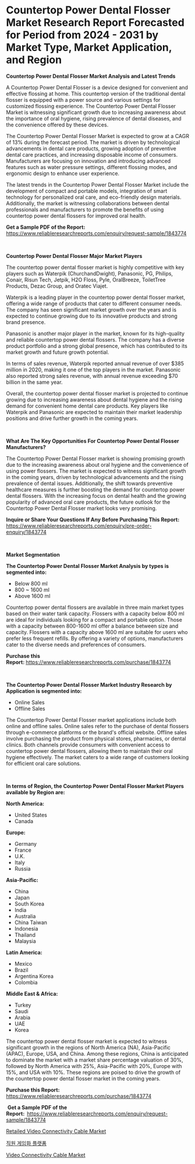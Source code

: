 <p><h1>Countertop Power Dental Flosser Market Research Report Forecasted for Period from 2024 -  2031 by Market Type, Market Application, and Region</h1></p><p><strong>Countertop Power Dental Flosser Market Analysis and Latest Trends</strong></p>
<p><p>A Countertop Power Dental Flosser is a device designed for convenient and effective flossing at home. This countertop version of the traditional dental flosser is equipped with a power source and various settings for customized flossing experience. The Countertop Power Dental Flosser Market is witnessing significant growth due to increasing awareness about the importance of oral hygiene, rising prevalence of dental diseases, and the convenience offered by these devices.</p><p>The Countertop Power Dental Flosser Market is expected to grow at a CAGR of 13% during the forecast period. The market is driven by technological advancements in dental care products, growing adoption of preventive dental care practices, and increasing disposable income of consumers. Manufacturers are focusing on innovation and introducing advanced features such as water pressure settings, different flossing modes, and ergonomic design to enhance user experience.</p><p>The latest trends in the Countertop Power Dental Flosser Market include the development of compact and portable models, integration of smart technology for personalized oral care, and eco-friendly design materials. Additionally, the market is witnessing collaborations between dental professionals and manufacturers to promote the benefits of using countertop power dental flossers for improved oral health.</p></p>
<p><strong>Get a Sample PDF of the Report:&nbsp;</strong> <a href="https://www.reliableresearchreports.com/enquiry/request-sample/1843774">https://www.reliableresearchreports.com/enquiry/request-sample/1843774</a></p>
<p>&nbsp;</p>
<p><strong>Countertop Power Dental Flosser Major Market Players</strong></p>
<p><p>The countertop power dental flosser market is highly competitive with key players such as Waterpik (ChurchandDwight), Panasonic, PG, Philips, Conair, Risun Tech, Jetpik, H2O Floss, Pyle, OralBreeze, ToiletTree Products, Dezac Group, and Oratec Viajet.</p><p>Waterpik is a leading player in the countertop power dental flosser market, offering a wide range of products that cater to different consumer needs. The company has seen significant market growth over the years and is expected to continue growing due to its innovative products and strong brand presence.</p><p>Panasonic is another major player in the market, known for its high-quality and reliable countertop power dental flossers. The company has a diverse product portfolio and a strong global presence, which has contributed to its market growth and future growth potential.</p><p>In terms of sales revenue, Waterpik reported annual revenue of over $385 million in 2020, making it one of the top players in the market. Panasonic also reported strong sales revenue, with annual revenue exceeding $70 billion in the same year.</p><p>Overall, the countertop power dental flosser market is projected to continue growing due to increasing awareness about dental hygiene and the rising demand for convenient home dental care products. Key players like Waterpik and Panasonic are expected to maintain their market leadership positions and drive further growth in the coming years.</p></p>
<p>&nbsp;</p>
<p><strong>What Are The Key Opportunities For Countertop Power Dental Flosser Manufacturers?</strong></p>
<p><p>The Countertop Power Dental Flosser market is showing promising growth due to the increasing awareness about oral hygiene and the convenience of using power flossers. The market is expected to witness significant growth in the coming years, driven by technological advancements and the rising prevalence of dental issues. Additionally, the shift towards preventive healthcare measures is further boosting the demand for countertop power dental flossers. With the increasing focus on dental health and the growing popularity of advanced oral care products, the future outlook for the Countertop Power Dental Flosser market looks very promising.</p></p>
<p><strong>Inquire or Share Your Questions If Any Before Purchasing This Report:</strong> <a href="https://www.reliableresearchreports.com/enquiry/pre-order-enquiry/1843774">https://www.reliableresearchreports.com/enquiry/pre-order-enquiry/1843774</a></p>
<p>&nbsp;</p>
<p><strong>Market Segmentation</strong></p>
<p><strong>The Countertop Power Dental Flosser Market Analysis by types is segmented into:</strong></p>
<p><ul><li>Below 800 ml</li><li>800 ~ 1600 ml</li><li>Above 1600 ml</li></ul></p>
<p><p>Countertop power dental flossers are available in three main market types based on their water tank capacity. Flossers with a capacity below 800 ml are ideal for individuals looking for a compact and portable option. Those with a capacity between 800-1600 ml offer a balance between size and capacity. Flossers with a capacity above 1600 ml are suitable for users who prefer less frequent refills. By offering a variety of options, manufacturers cater to the diverse needs and preferences of consumers.</p></p>
<p><strong>Purchase this Report:&nbsp;</strong><a href="https://www.reliableresearchreports.com/purchase/1843774">https://www.reliableresearchreports.com/purchase/1843774</a></p>
<p>&nbsp;</p>
<p><strong>The Countertop Power Dental Flosser Market Industry Research by Application is segmented into:</strong></p>
<p><ul><li>Online Sales</li><li>Offline Sales</li></ul></p>
<p><p>The Countertop Power Dental Flosser market applications include both online and offline sales. Online sales refer to the purchase of dental flossers through e-commerce platforms or the brand's official website. Offline sales involve purchasing the product from physical stores, pharmacies, or dental clinics. Both channels provide consumers with convenient access to countertop power dental flossers, allowing them to maintain their oral hygiene effectively. The market caters to a wide range of customers looking for efficient oral care solutions.</p></p>
<p>&nbsp;</p>
<p><strong>In terms of Region, the Countertop Power Dental Flosser Market Players available by Region are:</strong></p>
<p>
    <p> <strong> North America: </strong>
        <ul>
            <li>United States</li>
            <li>Canada</li>
        </ul>
        </p> 
    <p> <strong> Europe: </strong>
        <ul>
            <li>Germany</li>
            <li>France</li>
            <li>U.K.</li>
            <li>Italy</li>
            <li>Russia</li>
        </ul>
        </p> 
    <p> <strong> Asia-Pacific: </strong>
        <ul>
            <li>China</li>
            <li>Japan</li>
            <li>South Korea</li>
            <li>India</li>
            <li>Australia</li>
            <li>China Taiwan</li>
            <li>Indonesia</li>
            <li>Thailand</li>
            <li>Malaysia</li>
        </ul>
        </p> 
    <p> <strong> Latin America: </strong>
        <ul>
            <li>Mexico</li>
            <li>Brazil</li>
            <li>Argentina Korea</li>
            <li>Colombia</li>
        </ul>
        </p> 
    <p> <strong> Middle East & Africa: </strong>
        <ul>
            <li>Turkey</li>
            <li>Saudi</li>
            <li>Arabia</li>
            <li>UAE</li>
            <li>Korea</li>
        </ul>
    </p>
    </p>
<p><p>The countertop power dental flosser market is expected to witness significant growth in the regions of North America (NA), Asia-Pacific (APAC), Europe, USA, and China. Among these regions, China is anticipated to dominate the market with a market share percentage valuation of 30%, followed by North America with 25%, Asia-Pacific with 20%, Europe with 15%, and USA with 10%. These regions are poised to drive the growth of the countertop power dental flosser market in the coming years.</p></p>
<p><strong>Purchase this Report: </strong><a href="https://www.reliableresearchreports.com/purchase/1843774">https://www.reliableresearchreports.com/purchase/1843774</a></p>
<p>&nbsp;<strong>Get a Sample PDF of the Report:&nbsp;&nbsp;</strong><a href="https://www.reliableresearchreports.com/enquiry/request-sample/1843774">https://www.reliableresearchreports.com/enquiry/request-sample/1843774</a></p>
<p><strong></strong></p>
<p><p><a href="https://github.com/timeliteaut/Market-Research-Report-List-2/blob/main/retailed-video-connectivity-cable-market.md">Retailed Video Connectivity Cable Market</a></p><p><a href="https://github.com/JonHarrtis67676y/Market-Research-Report-List-1/blob/main/894778312550.md">직원 게임화 플랫폼</a></p><p><a href="https://github.com/bobicer/Market-Research-Report-List-2/blob/main/video-connectivity-cable-market.md">Video Connectivity Cable Market</a></p></p>